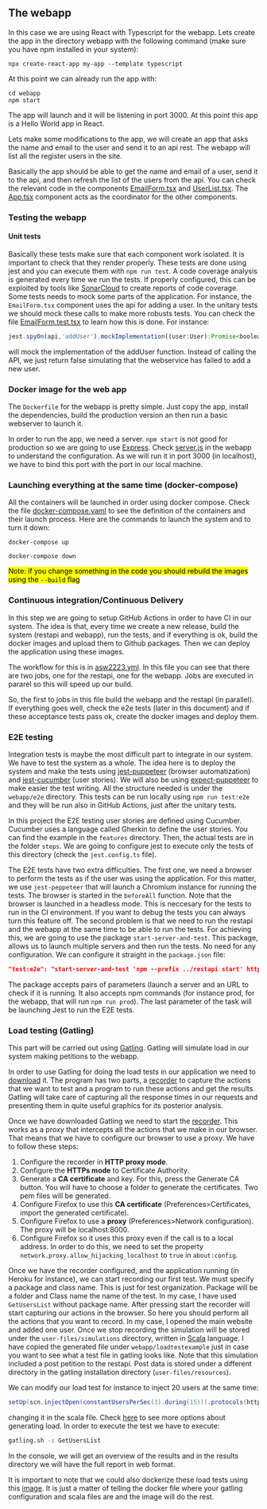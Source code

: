## The webapp
In this case we are using React with Typescript for the webapp. Lets create the app in the directory webapp with the following command (make sure you have npm installed in your system):
```console
npx create-react-app my-app --template typescript
```
At this point we can already run the app with:
```console
cd webapp
npm start
```
The app will launch and it will be listening in port 3000. At this point this app is a Hello World app in React.

Lets make some modifications to the app, we will create an app that asks the name and email to the user and send it to an api rest. The webapp will list all the register users in the site.

Basically the app should be able to get the name and email of a user, send it to the api, and then refresh the list of the users from the api. You can check the relevant code in the components [EmailForm.tsx](src/components/EmailForm.tsx) and [UserList.tsx](src/components/UserList.tsx). The [App.tsx](src/App.tsx) component acts as the coordinator for the other components.

### Testing the webapp

#### Unit tests
Basically these tests make sure that each component work isolated. It is important to check that they render properly. These tests are done using jest and you can execute them with `npm run test`. A code coverage analysis is generated every time we run the tests. If properly configured, this can be exploited by tools like [SonarCloud](https://sonarcloud.io/) to create reports of code coverage.
Some tests needs to mock some parts of the application. For instance, the `EmailForm.tsx` component uses the api for adding a user. In the unitary tests we should mock these calls to make more robusts tests. You can check the file [EmailForm.test.tsx](src/components/EmailForm.test.tsx) to learn how this is done.
For instance:
```javascript
jest.spyOn(api,'addUser').mockImplementation((user:User):Promise<boolean> => Promise.resolve(false))
```
will mock the implementation of the addUser function. Instead of calling the API, we just return false simulating that the webservice has failed to add a new user.

### Docker image for the web app
The `Dockerfile` for the webapp is pretty simple. Just copy the app, install the dependencies, build the production version an then run a basic webserver to launch it. 

In order to run the app, we need a server. `npm start` is not good for production so we are going to use [Express](https://expressjs.com/es/). Check [server.js](webapp/server.ts) in the webapp to understand the configuration. As we will run it in port 3000 (in localhost), we have to bind this port with the port in our local machine.


### Launching everything at the same time (docker-compose)
All the containers will be launched in order using docker compose. Check the file [docker-compose.yaml](docker-compose.yaml) to see the definition of the containers and their launch process. Here are the commands to launch the system and to turn it down:
```
docker-compose up
```
```
docker-compose down
```
<mark>Note: if you change something in the code you should rebuild the images using the `--build` flag</mark>

### Continuous integration/Continuous Delivery
In this step we are going to setup GitHub Actions in order to have CI in our system. The idea is that, every time we create a new release, build the system (restapi and webapp), run the tests, and if everything is ok, build the docker images and upload them to Github packages. Then we can deploy the application using these images.

The workflow for this is in [asw2223.yml](.github/workflow/asw2223.yml). In this file you can see that there are two jobs, one for the restapi, one for the webapp. Jobs are executed in pararel so this will speed up our build.

So, the first to jobs in this file build the webapp and the restapi (in parallel). If everything goes well, check the e2e tests (later in this document) and if these acceptance tests pass ok, create the docker images and deploy them.


### E2E testing
Integration tests is maybe the most difficult part to integrate in our system. We have to test the system as a whole. The idea here is to deploy the system and make the tests using [jest-puppeteer](https://github.com/smooth-code/jest-puppeteer) (browser automatization) and [jest-cucumber](https://www.npmjs.com/package/jest-cucumber) (user stories). We will also be using [expect-puppeteer](https://www.npmjs.com/package/expect-puppeteer) to make easier the test writing. All the structure needed is under the `webapp/e2e` directory. This tests can be run locally using `npm run test:e2e` and they will be run also in GitHub Actions, just after the unitary tests. 

In this project the E2E testing user stories are defined using Cucumber. Cucumber uses a language called Gherkin to define the user stories. You can find the example in the `features` directory. Then, the actual tests are in the folder `steps`. We are going to configure jest to execute only the tests of this directory (check the `jest.config.ts` file). 

The E2E tests have two extra difficulties. The first one, we need a browser to perform the tests as if the user was using the application. For this matter, we use `jest-peppeteer` that will launch a Chromium instance for running the tests. The browser is started in the `beforeAll` function. Note that the browser is launched in a headless mode. This is neccesary for the tests to run in the CI environment. If you want to debug the tests you can always turn this feature off. The second problem is that we need to run the restapi and the webapp at the same time to be able to run the tests. For achieving this, we are going to use the package `start-server-and-test`. This package, allows us to launch multiple servers and then run the tests. No need for any configuration. We can configure it straight in the `package.json` file:

```json
"test:e2e": "start-server-and-test 'npm --prefix ../restapi start' http://localhost:5000/api/users/list prod 3000 'cd e2e && jest'"
```

The package accepts pairs of parameters (launch a server and an URL to check if it is running. It also accepts npm commands (for instance prod, for the webapp, that will run `npm run prod`). The last parameter of the task will be launching Jest to run the E2E tests.

### Load testing (Gatling)
This part will be carried out using [Gatling](https://gatling.io/). Gatling will simulate load in our system making petitions to the webapp.

In order to use Gatling for doing the load tests in our application we need to [download](https://gatling.io/open-source/start-testing/) it. The program has two parts, a [recorder](https://gatling.io/docs/current/http/recorder) to capture the actions that we want to test and a program to run these actions and get the results. Gatling will take care of capturing all the response times in our requests and presenting them in quite useful graphics for its posterior analysis.

Once we have downloaded Gatling we need to start the [recorder](https://gatling.io/docs/current/http/recorder). This works as a proxy that intercepts all the actions that we make in our browser. That means that we have to configure our browser to use a proxy. We have to follow these steps:

1. Configure the recorder in **HTTP proxy mode**.
2. Configure the **HTTPs mode** to Certificate Authority.
3. Generate a **CA certificate** and key. For this, press the Generate CA button. You will have to choose a folder to generate the certificates. Two pem files will be generated.
4. Configure Firefox to use this **CA certificate** (Preferences>Certificates, import the generated certificate).
5. Configure Firefox to use a **proxy** (Preferences>Network configuration). The proxy will be localhost:8000.
6. Configure Firefox so it uses this proxy even if the call is to a local address. In order to do this, we need to set the property `network.proxy.allow_hijacking_localhost` to `true` in `about:config`. 

Once we have the recorder configured, and the application running (in Heroku for instance), we can start recording our first test. We must specify a package and class name. This is just for test organization. Package will be a folder and Class name the name of the test. In my case, I have used `GetUsersList` without package name. After pressing start the recorder will start capturing our actions in the browser. So here you should perform all the actions that you want to record. In my case, I opened the main website and added one user. Once we stop recording the simulation will be stored under the `user-files/simulations` directory, written in [Scala](https://www.scala-lang.org/) language. I have copied the generated file under `webapp/loadtestexample` just in case you want to see what a test file in gatling looks like. Note that this simulation included a post petition to the restapi. Post data is stored under a different directory in the gatling installation directory (`user-files/resources`). 

We can modify our load test for instance to inject 20 users at the same time:
```scala
setUp(scn.injectOpen(constantUsersPerSec(3).during(15))).protocols(httpProtocol)
```
changing it in the scala file. Check [here](https://gatling.io/docs/gatling/reference/current/core/injection/) to see more options about generating load.
In order to execute the test we have to execute:

```bash
gatling.sh -s GetUsersList
```

In the console, we will get an overview of the results and in the results directory we will have the full report in web format.

It is important to note that we could also dockerize these load tests using this [image](https://hub.docker.com/r/denvazh/gatling). It is just a matter of telling the docker file where your gatling configuration and scala files are and the image will do the rest.
